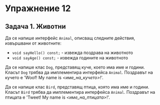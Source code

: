 # Упражнение 12

## Задача 1. Животни

Да се напише интерфейс `Animal`, описващ следните действия,
извършвани от животните:
- `void sayHello() const;` - извежда поздрава на животното
- `void sayAge() const;` - извежда годините на животното

Да се напише клас `Dog`, представящ куче, което има име и години. Класът
`Dog` трябва да имплементира интерфейса `Animal`. Поздравът на кучето е
'Woof! My name is *\<име\_на\_кучето\>*!'.

Да се напише клас `Bird`, представящ птица, която има име и години. Класът
`Bird` трябва да имплементира интерфейса `Animal`. Поздравът на птицата е
'Tweet! My name is *\<име\_на\_птицата\>*!'.
